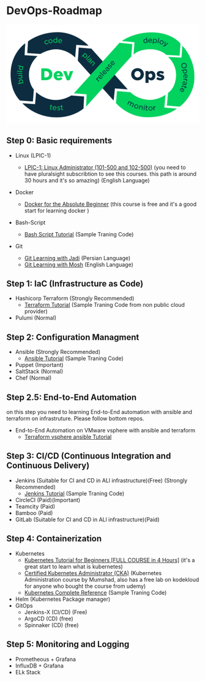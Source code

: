 # DevOps-Roadmap

<p align="center">
 <img alt="DevOps Logo" src="image/DevOps.png">
</p>

## Step 0: Basic requirements
- Linux (LPIC-1)
    - [LPIC-1: Linux Administrator (101-500 and 102-500)](https://app.pluralsight.com/paths/certificate/lpic-one) (you need to have pluralsight subscribtion to see this courses. this path is around 30 hours and it's so amazing) (English Language)

- Docker
    - [Docker for the Absolute Beginner](https://kodekloud.com/courses/docker-for-the-absolute-beginner/) (this course is free and it's a good start for learning docker )
- Bash-Script
    - [Bash Script Tutorial](https://github.com/ahmadalibagheri/bash-script-tutorial) (Sample Traning Code)
- Git
    - [Git Learning with Jadi](https://faradars.org/courses/fvgit9609-git-github-gitlab) (Persian Language) 
    - [Git Learning with Mosh](https://codewithmosh.com/p/the-ultimate-git-course) (English Language) 
## Step 1: IaC (Infrastructure as Code)
- Hashicorp Terraform (Strongly Recommended)
    - [Terraform Tutorial](https://github.com/ahmadalibagheri/terraform-tutorial) (Sample Traning Code from non public cloud provider)
- Pulumi (Normal) 
## Step 2: Configuration Managment
- Ansible (Strongly Recommended)
    - [Ansible Tutorial](https://github.com/ahmadalibagheri/ansible-tutorial) (Sample Traning Code)
- Puppet (Important)
- SaltStack (Normal)
- Chef (Normal)

## Step 2.5: End-to-End Automation
on this step you need to learning End-to-End automation with ansible and terraform on infrastruture. Please follow bottom repos.
- End-to-End Automation on VMware vsphere with ansible and terraform
    - [Terraform vsphere ansible Tutorial](https://github.com/ahmadalibagheri/terraform-vsphere-ansible) 


## Step 3: CI/CD (Continuous Integration and Continuous Delivery)
- Jenkins (Suitable for CI and CD in ALl infrastructure)(Free) (Strongly Recommended)
    - [Jenkins Tutorial](https://github.com/ahmadalibagheri/jenkins-tutorial) (Sample Traning Code)
- CircleCI (Paid)(Important)
- Teamcity (Paid)
- Bamboo (Paid)
- GitLab (Suitable for CI and CD in ALl infrastructure)(Paid)


## Step 4: Containerization
- Kubernetes
    - [Kubernetes Tutorial for Beginners [FULL COURSE in 4 Hours]](https://www.youtube.com/watch?v=X48VuDVv0do) (it's a great start to learn what is kubernetes)
    - [Certified Kubernetes Administrator (CKA)](https://www.udemy.com/course/certified-kubernetes-administrator-with-practice-tests/) (Kubernetes Administration course by Mumshad, also has a free lab on kodekloud for anyone who bought the course from udemy)
    - [Kubernetes Complete Reference](https://github.com/ahmadalibagheri/kubernetes-complete-reference) (Sample Traning Code)
- Helm (Kubernetes Package manager)
- GitOps
    - Jenkins-X (CI/CD) (Free)
    - ArgoCD (CD) (free)
    - Spinnaker (CD) (free)

## Step 5: Monitoring and Logging
- Prometheous + Grafana
- InfluxDB + Grafana
- ELk Stack 
